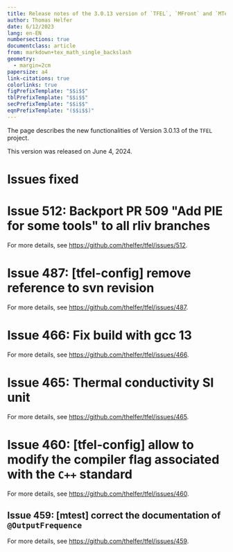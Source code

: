 ```yaml
---
title: Release notes of the 3.0.13 version of `TFEL`, `MFront` and `MTest`
author: Thomas Helfer
date: 6/12/2023
lang: en-EN
numbersections: true
documentclass: article
from: markdown+tex_math_single_backslash
geometry:
  - margin=2cm
papersize: a4
link-citations: true
colorlinks: true
figPrefixTemplate: "$$i$$"
tblPrefixTemplate: "$$i$$"
secPrefixTemplate: "$$i$$"
eqnPrefixTemplate: "($$i$$)"
---
```


The page describes the new functionalities of Version 3.0.13 of the
`TFEL` project.

This version was released on June 4, 2024.

# Issues fixed

# Issue 512: Backport PR 509 "Add PIE for some tools" to all rliv branches

For more details, see <https://github.com/thelfer/tfel/issues/512>.

# Issue 487: [tfel-config] remove reference to svn revision

For more details, see <https://github.com/thelfer/tfel/issues/487>.

# Issue 466: Fix build with gcc 13

For more details, see <https://github.com/thelfer/tfel/issues/466>.

# Issue 465: Thermal conductivity SI unit

For more details, see <https://github.com/thelfer/tfel/issues/465>.

# Issue 460: [tfel-config] allow to modify the compiler flag associated with the `C++` standard 

For more details, see <https://github.com/thelfer/tfel/issues/460>.

## Issue 459: [mtest] correct the documentation of `@OutputFrequence`

For more details, see <https://github.com/thelfer/tfel/issues/459>.
